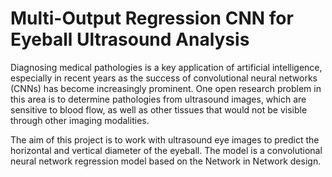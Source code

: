 # Multi-Output Regression CNN for Eyeball Ultrasound Analysis

Diagnosing medical pathologies is a key application of artificial intelligence, especially in recent years as the
success of convolutional neural networks (CNNs) has become increasingly prominent. One open research
problem in this area is to determine pathologies from ultrasound images, which are sensitive to blood flow,
as well as other tissues that would not be visible through other imaging modalities. 

The aim of this project is to work with ultrasound eye images to predict the horizontal and vertical diameter
of the eyeball. The model is a convolutional neural network regression model based on the Network in Network design.
